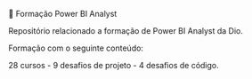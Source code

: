 🚀 Formação Power BI Analyst

Repositório relacionado a formação de Power BI Analyst da Dio.

Formação com o seguinte conteúdo:
 
28 cursos - 9 desafios de projeto - 4 desafios de código.

